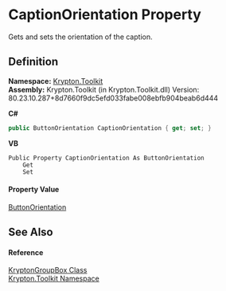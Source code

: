 # CaptionOrientation Property


Gets and sets the orientation of the caption.



## Definition
**Namespace:** <a href="79d2eac2-21f4-54ff-7552-b20c33c30600.md">Krypton.Toolkit</a>  
**Assembly:** Krypton.Toolkit (in Krypton.Toolkit.dll) Version: 80.23.10.287+8d7660f9dc5efd033fabe008ebfb904beab6d444

**C#**
``` C#
public ButtonOrientation CaptionOrientation { get; set; }
```
**VB**
``` VB
Public Property CaptionOrientation As ButtonOrientation
	Get
	Set
```



#### Property Value
<a href="a3931736-43f9-13cc-2087-bed8b791761e.md">ButtonOrientation</a>

## See Also


#### Reference
<a href="7bf61b7d-9d99-c2a5-c0dc-2f2e692b6a37.md">KryptonGroupBox Class</a>  
<a href="79d2eac2-21f4-54ff-7552-b20c33c30600.md">Krypton.Toolkit Namespace</a>  
